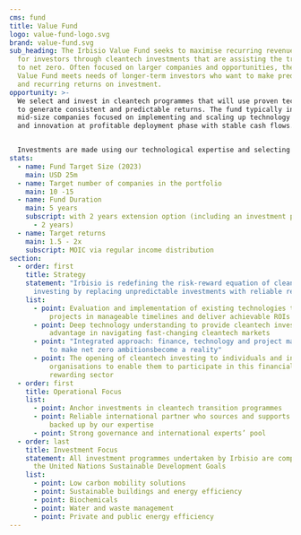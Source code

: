 ```yaml
---
cms: fund
title: Value Fund
logo: value-fund-logo.svg
brand: value-fund.svg
sub_heading: The Irbisio Value Fund seeks to maximise recurring revenue streams
  for investors through cleantech investments that are assisting the transition
  to net zero. Often focused on larger companies and opportunities, the Irbisio
  Value Fund meets needs of longer-term investors who want to make predictable
  and recurring returns on investment.
opportunity: >-
  We select and invest in cleantech programmes that will use proven technologies
  to generate consistent and predictable returns. The fund typically invests in
  mid-size companies focused on implementing and scaling up technology upgrade
  and innovation at profitable deployment phase with stable cash flows.


  Investments are made using our technological expertise and selecting with reliable partner based on solid research and ability to sustain a stable financial performance.
stats:
  - name: Fund Target Size (2023)
    main: USD 25m
  - name: Target number of companies in the portfolio
    main: 10 -15
  - name: Fund Duration
    main: 5 years
    subscript: with 2 years extension option (including an investment period of 1.5
      - 2 years)
  - name: Target returns
    main: 1.5 - 2x
    subscript: MOIC via regular income distribution
section:
  - order: first
    title: Strategy
    statement: "Irbisio is redefining the risk-reward equation of clean tech
      investing by replacing unpredictable investments with reliable returns:"
    list:
      - point: Evaluation and implementation of existing technologies to complete
          projects in manageable timelines and deliver achievable ROIs
      - point: Deep technology understanding to provide cleantech investors with a clear
          advantage in navigating fast-changing cleantech markets
      - point: "Integrated approach: finance, technology and project management skills
          to make net zero ambitionsbecome a reality"
      - point: The opening of cleantech investing to individuals and investor
          organisations to enable them to participate in this financially
          rewarding sector
  - order: first
    title: Operational Focus
    list:
      - point: Anchor investments in cleantech transition programmes
      - point: Reliable international partner who sources and supports the projects
          backed up by our expertise
      - point: Strong governance and international experts’ pool
  - order: last
    title: Investment Focus
    statement: All investment programmes undertaken by Irbisio are compliant with
      the United Nations Sustainable Development Goals
    list:
      - point: Low carbon mobility solutions
      - point: Sustainable buildings and energy efficiency
      - point: Biochemicals
      - point: Water and waste management
      - point: Private and public energy efficiency
---
```

